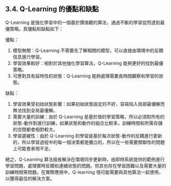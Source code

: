 ## 3.4. Q-Learning 的優點和缺點

Q-Learning 是強化學習中的一個基於價值觀的算法，通過不斷的學習從而達到最優策略。其優點和缺點如下：

優點：
1. 模型無關：Q-Learning 不需要先了解相關的模型，可以直接由環境中的反饋信息進行學習。
2. 學習效果較好：相對於其他強化學習算法，Q-Learning 能夠更好的找到最優策略。
3. 可應對具有延時性的狀態：Q-Learning 能夠處理需要長時間觀察和學習的狀態。

缺點：
1. 學習效果受初始狀態影響：如果初始狀態設定的不好，容易陷入局部最優解而無法找到全局最優解。
2. 需要大量的訓練：由於 Q-Learning 是基於值的學習策略，所以必須對所有的狀態-動作對進行訓練，如果狀態和動作的組合比較多，訓練時間和所需存儲的空間都會相對較大。 
3. 學習遲緩性：由於 Q-Learning 的學習是基於每次狀態-動作的反饋進行更新的，所以學習過程中的每一個決策都是獨立的，所以在一些需要關聯性的問題上可能會表現不足。

總之，Q-Learning 算法擅長解決在環境同步更新時，由即時系統提供的範例進行學習問題，處理實時反饋和連續狀態的問題。但其也存在學習困難以及需要大量的訓練時間等問題。在實際應用中，Q-learning 很可能需要與其他算法一起使用，以獲得最佳的解決方案。